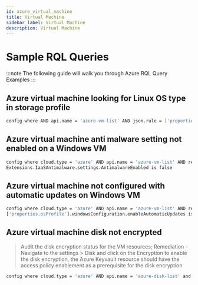 ```yaml
---
id: azure_virtual_machine
title: Virtual Machine
sidebar_label: Virtual Machine 
description: Virtual Machine
---
```


# Sample RQL Queries

:::note
The following guide will walk you through Azure RQL Query Examples
:::

## Azure virtual machine looking for Linux OS type in storage profile

```bash
config where AND api.name = 'azure-vm-list' AND json.rule = ['properties.storageProfile'].osDisk.osType contains "Linux"
```

## Azure virtual machine anti malware setting not enabled on a Windows VM

```bash
config where cloud.type = 'azure' AND api.name = 'azure-vm-list' AND resource.status = Active AND json.rule = ['properties.licenseType'] contains "Windows" and 
Extensions.IaaSAntimalware.settings.AntimalwareEnabled is false
```

## Azure virtual machine not configured with automatic updates on Windows VM

```bash
config where cloud.type = 'azure' AND api.name = 'azure-vm-list' AND resource.status = Active AND json.rule = ['properties.licenseType'] contains "Windows" and 
['properties.osProfile'].windowsConfiguration.enableAutomaticUpdates is true
```

## Azure virtual machine disk not encrypted
> Audit the disk encryption status for the VM resources; Remediation - Navigate to the settings > Disk and click on the Encryption to enable the disk encryption, the Azure Keyvault resource should have the access policy enablement as a prerequisite for the disk encryption

```bash
config where cloud.type = 'azure' AND api.name = 'azure-disk-list' and json.rule = 'osType exists and (encryptionSettings does not exist or encryptionSettings.enabled == false)'
```